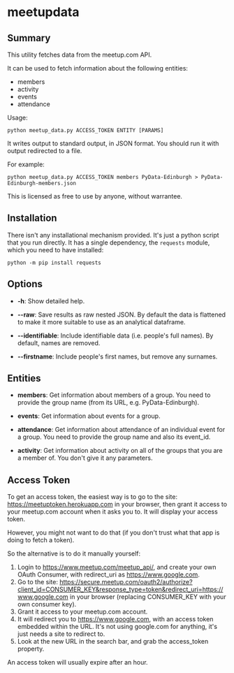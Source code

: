 # meetupdata

Summary
-------

This utility fetches data from the meetup.com API.

It can be used to fetch information about the following entities:
  - members
  - activity
  - events
  - attendance

Usage:

    python meetup_data.py ACCESS_TOKEN ENTITY [PARAMS]

It writes output to standard output, in JSON format. You should run it with
output redirected to a file.

For example:

    python meetup_data.py ACCESS_TOKEN members PyData-Edinburgh > PyData-Edinburgh-members.json


This is licensed as free to use by anyone, without warrantee.


Installation
------------

There isn't any installational mechanism provided. It's just a python
script that you run directly. It has a single dependency, the `requests`
module, which you need to have installed:

    python -m pip install requests


Options
-------

  - **-h**: Show detailed help.

  - **--raw**: Save results as raw nested JSON. By default the data is
               flattened to make it more suitable to use as an analytical
               dataframe.

  - **--identifiable**: Include identifiable data (i.e. people's full names).
                        By default, names are removed.

  - **--firstname**: Include people's first names, but remove any surnames.


Entities
--------

  - **members**: Get information about members of a group. You need to
    provide the group name (from its URL, e.g. PyData-Edinburgh).

  - **events**: Get information about events for a group.

  - **attendance**: Get information about attendance of an individual event
    for a group. You need to provide the group name and also its event_id.

  - **activity**: Get information about activity on all of the groups that
    you are a member of. You don't give it any parameters.


Access Token
------------

To get an access token, the easiest way is to go to the site:
        https://meetuptoken.herokuapp.com
in your browser, then grant it access to your meetup.com account when it asks
you to. It will display your access token.

However, you might not want to do that (if you don\'t trust what that app
is doing to fetch a token).

So the alternative is to do it manually yourself:

   1. Login to https://www.meetup.com/meetup_api/, and create your own
      OAuth Consumer, with redirect_uri as https://www.google.com.
   2. Go to the site:
        https://secure.meetup.com/oauth2/authorize?client_id=CONSUMER_KEY&response_type=token&redirect_uri=https://www.google.com
      in your browser (replacing CONSUMER_KEY with your own consumer key).
   3. Grant it access to your meetup.com account.
   4. It will redirect you to https://www.google.com, with an access token
      embedded within the URL. It's not using google.com for anything, it's
      just needs a site to redirect to.
   5. Look at the new URL in the search bar, and grab the access_token
      property.

An access token will usually expire after an hour.


